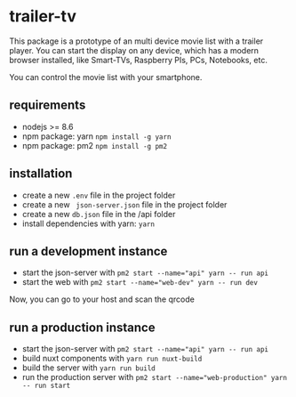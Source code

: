 # trailer-tv

This package is a prototype of an multi device movie list with a trailer player. You can start the display on any device, which has a modern browser installed, like Smart-TVs, Raspberry PIs, PCs, Notebooks, etc.

You can control the movie list with your smartphone.

## requirements

- nodejs >= 8.6
- npm package: yarn ``` npm install -g yarn ```
- npm package: pm2 ``` npm install -g pm2 ```


## installation

- create a new ```.env``` file in the project folder
- create a new ``` json-server.json``` file in the project folder
- create a new ```db.json``` file in the /api folder
- install dependencies with yarn: ``` yarn ```

## run a development instance

- start the json-server with ``` pm2 start --name="api" yarn -- run api ```
- start the web with ``` pm2 start --name="web-dev" yarn -- run dev ```

Now, you can go to your host and scan the qrcode

## run a production instance

- start the json-server with ``` pm2 start --name="api" yarn -- run api ```
- build nuxt components with ``` yarn run nuxt-build ```
- build the server with ``` yarn run build ```
- run the production server with ``` pm2 start --name="web-production" yarn -- run start ```



